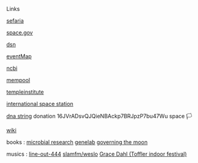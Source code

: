 Links

[sefaria](https://www.sefaria.org.il/translations/en)

[space.gov](https://www.space.gov.il)

[dsn](https://eyes.nasa.gov/apps/dsn-now/dsn.html)

[eventMap](https://rsoe-edis.org/eventMap)

[ncbi](https://www.ncbi.nlm.nih.gov/guide/sequence-analysis/)

[mempool](https://mempool.space )

[templeinstitute](https://templeinstitute.org)

[international space station](https://www.nasa.gov/wp-content/uploads/2023/05/iss-blowout-updated-view-2023-300.png)

[dna string](https://github.com/HazyResearch/hyena-dna) donation 16JVrADsvQJQieNBAckp7BRJpzP7bu47Wu space 🏳️

[wiki](https://github.com/melekhmashiach/melekhmashiach/wiki)

books : [microbial research](https://www.nasa.gov/wp-content/uploads/2021/10/microbial_research_2021_tagged.pdf) [genelab](https://www.nasa.gov/wp-content/uploads/2018/05/np-2017-06-020-jsc_a_researchers_guide_to_genelab-tagged_0.pdf) [governing the moon](https://www.nasa.gov/wp-content/uploads/2025/02/governing-the-moon-sp-2024-4559-ebook.pdf) 

musics : [line-out-444](https://soundcloud.com/line-out-100fm/line-out-radioshow-444-100fm) [slamfm/weslo](https://soundcloud.com/slamfm/weslo-dj-set-slam?ref=clipboard&p=i&c=0&si=4CBDA39F2AFC4DAFAB868E2169B23632&utm_source=clipboard&utm_medium=text&utm_campaign=social_sharing) [Grace Dahl (Toffler indoor festival)](https://soundcloud.com/theboomroomofficial/399-the-boom-room-grace-dahl?ref=clipboard&p=i&c=0&si=4B19E7BFBEC74820918BB18A29203CF8&utm_source=clipboard&utm_medium=text&utm_campaign=social_sharing) 
